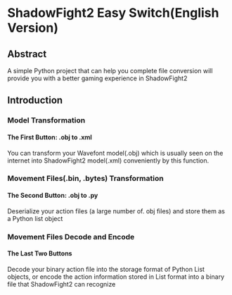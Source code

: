 # ShadowFight2 Easy Switch(English Version)
## Abstract
  A simple Python project that can help you complete file conversion will provide you with a better gaming experience in ShadowFight2
## Introduction
### Model Transformation
#### The First Button: .obj to .xml
  You can transform your Wavefont model(.obj) which is usually seen on the internet into ShadowFight2 model(.xml) conveniently by this function.
### Movement Files(.bin, .bytes) Transformation
#### The Second Button: .obj to .py
  Deserialize your action files (a large number of. obj files) and store them as a Python list object
### Movement Files Decode and Encode
#### The Last Two Buttons
  Decode your binary action file into the storage format of Python List objects, or encode the action information stored in List format into a binary file that ShadowFight2 can recognize